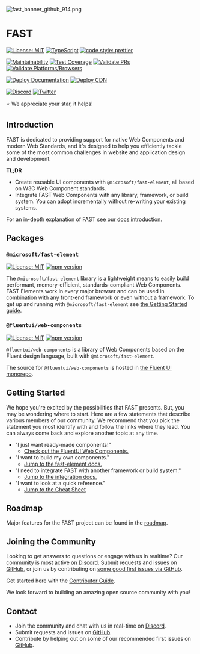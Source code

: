 
![fast_banner_github_914.png](https://static.fast.design/assets/fast_banner_github_914.png)

# FAST

[![License: MIT](https://img.shields.io/badge/License-MIT-yellow.svg)](https://opensource.org/licenses/MIT)
[![TypeScript](https://img.shields.io/badge/%3C%2F%3E-TypeScript-%230074c1.svg)](https://www.typescriptlang.org/)
[![code style: prettier](https://img.shields.io/badge/code_style-prettier-f8bc45.svg)](https://github.com/prettier/prettier)

[![Maintainability](https://api.codeclimate.com/v1/badges/8a74621e634a6e9b9561/maintainability)](https://codeclimate.com/github/Microsoft/fast/maintainability)
[![Test Coverage](https://api.codeclimate.com/v1/badges/8a74621e634a6e9b9561/test_coverage)](https://codeclimate.com/github/Microsoft/fast/test_coverage)
[![Validate PRs](https://github.com/microsoft/fast/actions/workflows/ci-validate-pr.yml/badge.svg)](https://github.com/microsoft/fast/actions/workflows/ci-validate-pr.yml)
[![Validate Platforms/Browsers](https://github.com/microsoft/fast/actions/workflows/ci-validate-platforms.yml/badge.svg)](https://github.com/microsoft/fast/actions/workflows/ci-validate-platforms.yml)

[![Deploy Documentation](https://github.com/microsoft/fast/actions/workflows/cd-deploy-www-production.yml/badge.svg)](https://github.com/microsoft/fast/actions/workflows/cd-deploy-www-production.yml)
[![Deploy CDN](https://github.com/microsoft/fast/actions/workflows/cd-deploy-cdn.yml/badge.svg)](https://github.com/microsoft/fast/actions/workflows/cd-deploy-cdn.yml)

[![Discord](https://img.shields.io/badge/chat%20on-discord-7289da.svg)](https://discord.gg/FcSNfg4)
[![Twitter](https://img.shields.io/twitter/follow/fast_ui.svg?style=social&label=Follow)](https://twitter.com/intent/follow?screen_name=fast_ui)

:star: We appreciate your star, it helps!

## Introduction

FAST is dedicated to providing support for native Web Components and modern Web Standards, and it's designed to help you efficiently tackle some of the most common challenges in website and application design and development.

**TL;DR**

* Create reusable UI components with `@microsoft/fast-element`, all based on W3C Web Component standards.
* Integrate FAST Web Components with any library, framework, or build system. You can adopt incrementally without re-writing your existing systems.

For an in-depth explanation of FAST [see our docs introduction](https://fast.design/docs/introduction/).

## Packages

### `@microsoft/fast-element`

[![License: MIT](https://img.shields.io/badge/License-MIT-yellow.svg)](https://opensource.org/licenses/MIT)
[![npm version](https://badge.fury.io/js/%40microsoft%2Ffast-element.svg)](https://badge.fury.io/js/%40microsoft%2Ffast-element)

The `@microsoft/fast-element` library is a lightweight means to easily build performant, memory-efficient, standards-compliant Web Components. FAST Elements work in every major browser and can be used in combination with any front-end framework or even without a framework. To get up and running with `@microsoft/fast-element` see [the Getting Started guide](https://fast.design/docs/fast-element/getting-started).

### `@fluentui/web-components`

[![License: MIT](https://img.shields.io/badge/License-MIT-yellow.svg)](https://opensource.org/licenses/MIT)
[![npm version](https://badge.fury.io/js/%40fluentui%2Fweb-components.svg)](https://badge.fury.io/js/%40fluentui%2Fweb-components)

`@fluentui/web-components` is a library of Web Components based on the Fluent design language, built with `@microsoft/fast-element`.

The source for `@fluentui/web-components` is hosted in [the Fluent UI monorepo](https://github.com/microsoft/fluentui/tree/master/packages/web-components).

## Getting Started

We hope you're excited by the possibilities that FAST presents. But, you may be wondering where to start. Here are a few statements that describe various members of our community. We recommend that you pick the statement you most identify with and follow the links where they lead. You can always come back and explore another topic at any time.

* "I just want ready-made components!"
  * [Check out the FluentUI Web Components.](https://docs.microsoft.com/en-us/fluent-ui/web-components/)
* "I want to build my own components."
  * [Jump to the fast-element docs.](https://fast.design/docs/fast-element/getting-started)
* "I need to integrate FAST with another framework or build system."
  * [Jump to the integration docs.](https://fast.design/docs/integrations)
* "I want to look at a quick reference."
  * [Jump to the Cheat Sheet](https://fast.design/docs/resources/cheat-sheet)

## Roadmap

Major features for the FAST project can be found in the [roadmap](https://github.com/orgs/microsoft/projects/240/views/1).

## Joining the Community

Looking to get answers to questions or engage with us in realtime? Our community is most active [on Discord](https://discord.gg/FcSNfg4). Submit requests and issues on [GitHub](https://github.com/Microsoft/fast/issues/new/choose), or join us by contributing on [some good first issues via GitHub](https://github.com/Microsoft/fast/labels/community:good-first-issue).

Get started here with the [Contributor Guide](https://www.fast.design/docs/community/contributor-guide).

We look forward to building an amazing open source community with you!

## Contact

* Join the community and chat with us in real-time on [Discord](https://discord.gg/FcSNfg4).
* Submit requests and issues on [GitHub](https://github.com/Microsoft/fast/issues/new/choose).
* Contribute by helping out on some of our recommended first issues on [GitHub](https://github.com/Microsoft/fast/labels/community:good-first-issue).
